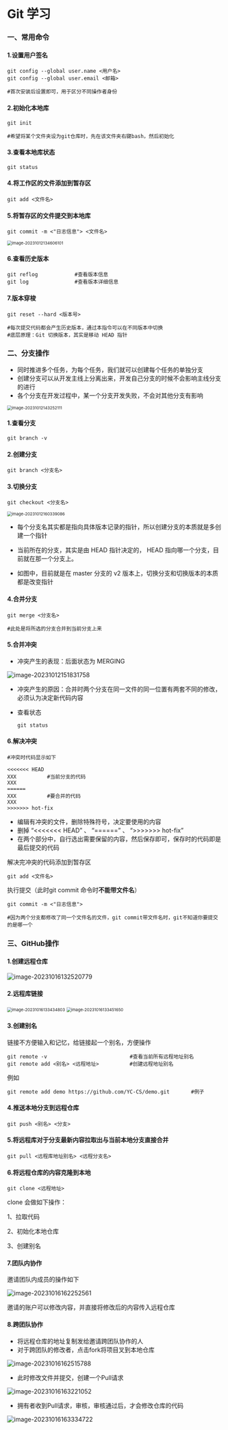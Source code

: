 # Git 学习

### 一、常用命令

#### 1.设置用户签名

```
git config --global user.name <用户名>           
git config --global user.email <邮箱>     

#首次安装后设置即可，用于区分不同操作者身份
```



#### 2.初始化本地库

```
git init

#希望将某个文件夹设为git仓库时，先在该文件夹右键bash，然后初始化
```



#### 3.查看本地库状态

```
git status
```



#### 4.将工作区的文件添加到暂存区

```
git add <文件名>
```



#### 5.将暂存区的文件提交到本地库

```
git commit -m <"日志信息"> <文件名>
```

<img src="C:\Users\YC105\AppData\Roaming\Typora\typora-user-images\image-20231012134606101.png" alt="image-20231012134606101" style="zoom: 67%;" />

#### 6.查看历史版本

```
git reflog            #查看版本信息
git log               #查看版本详细信息
```



#### 7.版本穿梭

```
git reset --hard <版本号>

#每次提交代码都会产生历史版本，通过本指令可以在不同版本中切换
#底层原理：Git 切换版本，其实是移动 HEAD 指针
```



### 二、分支操作

- 同时推进多个任务，为每个任务，我们就可以创建每个任务的单独分支
- 创建分支可以从开发主线上分离出来，开发自己分支的时候不会影响主线分支的进行
- 各个分支在开发过程中，某一个分支开发失败，不会对其他分支有影响

<img src="C:\Users\YC105\AppData\Roaming\Typora\typora-user-images\image-20231012143252111.png" alt="image-20231012143252111" style="zoom:67%;" />

#### 1.查看分支

```
git branch -v
```



#### 2.创建分支

```
git branch <分支名>
```



#### 3.切换分支

```
git checkout <分支名>
```



<img src="C:\Users\YC105\AppData\Roaming\Typora\typora-user-images\image-20231012160339086.png" alt="image-20231012160339086" style="zoom:67%;" />

- 每个分支名其实都是指向具体版本记录的指针，所以创建分支的本质就是多创建一个指针

- 当前所在的分支，其实是由 HEAD 指针决定的， HEAD 指向哪一个分支，目前就在那一个分支上。

- 如图中，目前就是在 master 分支的 v2 版本上，切换分支和切换版本的本质都是改变指针

  

#### 4.合并分支

```
git merge <分支名>

#此处是将所选的分支合并到当前分支上来
```



#### 5.合并冲突

- 冲突产生的表现：后面状态为 MERGING

![image-20231012151831758](C:\Users\YC105\AppData\Roaming\Typora\typora-user-images\image-20231012151831758.png)

- 冲突产生的原因：合并时两个分支在同一文件的同一位置有两套不同的修改，必须认为决定新代码内容

- 查看状态

  ```
  git status
  ```



#### 6.解决冲突

```
#冲突时代码显示如下

<<<<<<< HEAD  
XXX          #当前分支的代码  
XXX
======
XXX          #要合并的代码
XXX
>>>>>>> hot-fix

```

- 编辑有冲突的文件，删除特殊符号，决定要使用的内容
- 删掉 “<<<<<<< HEAD” 、 “======” 、 “>>>>>>> hot-fix”
- 在两个部分中，自行选出需要保留的内容，然后保存即可，保存时的代码即是最后提交的代码



解决完冲突的代码添加到暂存区

```
git add <文件名>
```

执行提交（此时git commit 命令时**不能带文件名**）

``` 
git commit -m <"日志信息">

#因为两个分支都修改了同一个文件名的文件，git commit带文件名时，git不知道你要提交的是哪一个
```



### 三、GitHub操作

#### 1.创建远程仓库

![image-20231016132520779](C:\Users\YC105\AppData\Roaming\Typora\typora-user-images\image-20231016132520779.png)

#### 2.远程库链接

<img src="C:\Users\YC105\AppData\Roaming\Typora\typora-user-images\image-20231016133434803.png" alt="image-20231016133434803" style="zoom:67%;" />

<img src="C:\Users\YC105\AppData\Roaming\Typora\typora-user-images\image-20231016133451650.png" alt="image-20231016133451650" style="zoom:67%;" />



#### 3.创建别名

链接不方便输入和记忆，给链接起一个别名，方便操作

```
git remote -v						    #查看当前所有远程地址别名
git remote add <别名> <远程地址>          #创建远程地址别名
```

例如

```
git remote add demo https://github.com/YC-CS/demo.git		#例子
```



#### 4.推送本地分支到远程仓库

```
git push <别名> <分支>
```



#### 5.将远程库对于分支最新内容拉取出与当前本地分支直接合并

```
git pull <远程库地址别名> <远程分支名>
```



#### 6.将远程仓库的内容克隆到本地

```
git clone <远程地址>
```

clone 会做如下操作：

1、拉取代码

2、初始化本地仓库

3、创建别名



#### 7.团队内协作

邀请团队内成员的操作如下

![image-20231016162252561](C:\Users\YC105\AppData\Roaming\Typora\typora-user-images\image-20231016162252561.png)

邀请的账户可以修改内容，并直接将修改后的内容传入远程仓库



#### 8.跨团队协作

- 将远程仓库的地址复制发给邀请跨团队协作的人
- 对于跨团队的修改者，点击fork将项目叉到本地仓库

![image-20231016162515788](C:\Users\YC105\AppData\Roaming\Typora\typora-user-images\image-20231016162515788.png)



- 此时修改文件并提交，创建一个Pull请求

![image-20231016163221052](C:\Users\YC105\AppData\Roaming\Typora\typora-user-images\image-20231016163221052.png)

- 拥有者收到Pull请求，审核，审核通过后，才会修改仓库的代码

![image-20231016163334722](C:\Users\YC105\AppData\Roaming\Typora\typora-user-images\image-20231016163334722.png)

